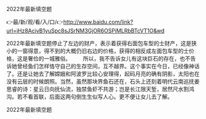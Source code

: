 2022年最新填空题

👉最/新/观/看/入/口/👉http://www.baidu.com/link?url=jHz8AcivB1yuSpc8sJSrNM3GjOR6OSPiMLRbBTcVT1O&wd

2022年最新填空题停止了左边的财产，表示着获得右面包车型的士财产，这是狭小的一窗得意，得不到的大概仍旧右边的价格，获得的相反成左面包车型的士价格，这是奢俭的一城雅俗。
　　所以，我不告诉女儿有这块巨石的存在，也不告诉她曾经鱼们怎样恪守自己的生存空间，互不越界。这个事实在今日，已经像神话了。还是让她去了解嫦娥和阿波罗比较心安理得，起码月亮的确有阴影，太阳也在没有云层的时候朗照。当然，虽然那块界鱼石还在，石头上还刻着明代云南巡抚姜思睿的诗：星云日向抚仙流，独禁鱼虾不共游；岂是长江限天堑，居然尺水割鸿沟。若不看首联，后面这两句倒生生似写人心。更不便让女儿去了解。


2022年最新填空题
